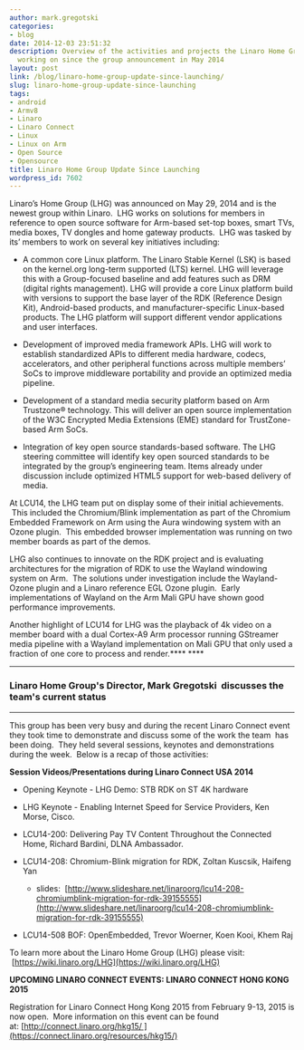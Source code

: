 ```yaml
---
author: mark.gregotski
categories:
- blog
date: 2014-12-03 23:51:32
description: Overview of the activities and projects the Linaro Home Group has been
  working on since the group announcement in May 2014
layout: post
link: /blog/linaro-home-group-update-since-launching/
slug: linaro-home-group-update-since-launching
tags:
- android
- Armv8
- Linaro
- Linaro Connect
- Linux
- Linux on Arm
- Open Source
- Opensource
title: Linaro Home Group Update Since Launching
wordpress_id: 7602
---
```


Linaro’s Home Group (LHG) was announced on May 29, 2014 and is the newest group within Linaro.  LHG works on solutions for members in reference to open source software for Arm-based set-top boxes, smart TVs, media boxes, TV dongles and home gateway products.  LHG was tasked by its’ members to work on several key initiatives including:

  * A common core Linux platform. The Linaro Stable Kernel (LSK) is based on the kernel.org long-term supported (LTS) kernel. LHG will leverage this with a Group-focused baseline and add features such as DRM (digital rights management). LHG will provide a core Linux platform build with versions to support the base layer of the RDK (Reference Design Kit), Android-based products, and manufacturer-specific Linux-based products. The LHG platform will support different vendor applications and user interfaces.

  * Development of improved media framework APIs. LHG will work to establish standardized APIs to different media hardware, codecs, accelerators, and other peripheral functions across multiple members’ SoCs to improve middleware portability and provide an optimized media pipeline.

  * Development of a standard media security platform based on Arm Trustzone® technology. This will deliver an open source implementation of the W3C Encrypted Media Extensions (EME) standard for TrustZone-based Arm SoCs.

  * Integration of key open source standards-based software. The LHG steering committee will identify key open sourced standards to be integrated by the group’s engineering team. Items already under discussion include optimized HTML5 support for web-based delivery of media.


At LCU14, the LHG team put on display some of their initial achievements.  This included the Chromium/Blink implementation as part of the Chromium Embedded Framework on Arm using the Aura windowing system with an Ozone plugin.  This embedded browser implementation was running on two member boards as part of the demos.

LHG also continues to innovate on the RDK project and is evaluating architectures for the migration of RDK to use the Wayland windowing system on Arm.  The solutions under investigation include the Wayland-Ozone plugin and a Linaro reference EGL Ozone plugin.  Early implementations of Wayland on the Arm Mali GPU have shown good performance improvements.

Another highlight of LCU14 for LHG was the playback of 4k video on a member board with a dual Cortex-A9 Arm processor running GStreamer media pipeline with a Wayland implementation on Mali GPU that only used a fraction of one core to process and render.**** ****

* * *

### **Linaro Home Group's Director, Mark Gregotski  discusses the team's current status**

* * *

This group has been very busy and during the recent Linaro Connect event they took time to demonstrate and discuss some of the work the team  has been doing.  They held several sessions, keynotes and demonstrations during the week.  Below is a recap of those activities:

**Session Videos/Presentations during Linaro Connect USA 2014**

  * Opening Keynote - LHG Demo: STB RDK on ST 4K hardware

  * LHG Keynote - Enabling Internet Speed for Service Providers, Ken Morse, Cisco.

  * LCU14-200: Delivering Pay TV Content Throughout the Connected Home, Richard Bardini, DLNA Ambassador.

  * LCU14-208: Chromium-Blink migration for RDK, Zoltan Kuscsik, Haifeng Yan
  
      * slides:  [http://www.slideshare.net/linaroorg/lcu14-208-chromiumblink-migration-for-rdk-39155555](http://www.slideshare.net/linaroorg/lcu14-208-chromiumblink-migration-for-rdk-39155555)

  * LCU14-508 BOF: OpenEmbedded, Trevor Woerner, Koen Kooi, Khem Raj

To learn more about the Linaro Home Group (LHG) please visit:  [https://wiki.linaro.org/LHG](https://wiki.linaro.org/LHG)


**UPCOMING LINARO CONNECT EVENTS: LINARO CONNECT HONG KONG 2015**

Registration for Linaro Connect Hong Kong 2015 from February 9-13, 2015 is now open.  More information on this event can be found at: [http://connect.linaro.org/hkg15/ ](https://connect.linaro.org/resources/hkg15/)